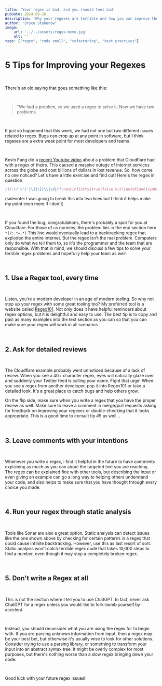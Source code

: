 ```yaml
---
title: 'Your regex is bad, and you should feel bad'
pubDate: 2024-06-26
description: 'Why your regexes are terrible and how you can improve them'
author: 'Bryce Stabenow'
image:
    url: '../../assets/regex-meme.jpg'
    alt: ''
tags: ["regex", "code smell", "refactoring", "best practices"]
---
```


# 5 Tips for Improving your Regexes

<br/>

There's an old saying that goes something like this:

<br/>

> "We had a problem, so we used a regex to solve it. Now we have two problems

<br/>

It just so happened that this week, we had not one but _two_ different issues related to regex. Bugs can crop up at any point in software, but I think regexes are a extra weak point for most developers and teams.

<br/>

Kevin Fang did a [recent Youtube video](https://www.youtube.com/watch?v=DDe-S3uef2w) about a problem that Cloudflare had with a regex of theirs. This caused a massive outage of internet services across the globe and cost billions of dollars in lost revenue. So, how come no one noticed? Let's have a little exercise and find out! Here's the regex in question:

```js
/(?:(?:\"|'|\]|\}|\\|\d|(?:nan|infinity|true|false|null|undefined|symbol|math)|\`|\-|\+)+[)]*;?((?:\s|-|~|!|{}|\|\||\+)*.*(?:.*=.*)))/
```
(sidenote: I was going to break this into two lines but I think it helps make my point even more if I don't)

<br/>

If you found the bug, congratulations, there's probably a spot for you at Cloudlfare. For those of us normies, the problem lies in the end section here `*(?:.*=.*)` This line would eventually lead to a backtracking regex that exploded the entire internet. But the regex isn't the real problem. Computers only do what we tell them to, so it's the programmer and the team that are responsible. With that in mind, we should discuss a few tips to solve your terrible regex problems and hopefully help your team as well:

<br/>

## 1. Use a Regex tool, every time

<br/>

Listen, you're a modern developer in an age of modern tooling. So why not step up your regex with some great tooling too? My preferred tool is a website called [Regex101](https://regex101.com/). Not only does it have helpful reminders about regex options, but it is delightful and easy to use. The best tip is to copy and past as many examples into the text section as you can so that you can make sure your regex will work in all scenarios

<br/>

## 2. Ask for detailed reviews

<br/>

The Cloudflare example probably went unnoticed because of a lack of review. When you see a 40+ character regex, eyes will naturally glaze over and suddenly your Twitter feed is calling your name. Fight that urge! When you see a regex from another developer, pop it into Regex101 or take a detailed look. It's a great place to catch bugs and help others grow.
<br />

On the flip side, make sure when you write a regex that you have the proper review as well. Make sure to leave a comment in merge/pull requests asking for feedback on improving your regexes or double-checking that it looks appropriate. This is a good time to consult tip #5 as well...

<br/>

## 3. Leave comments with your intentions

<br/>

Whenever you write a regex, I find it helpful in the future to have comments explaining as much as you can about the targeted text you are reaching. The regex can be explained fine with other tools, but describing the input or even giving an example can go a long way to helping others understand your code, and also helps to make sure that you have thought through every choice you made.

<br/>

## 4. Run your regex through static analysis

<br/>

Tools like Sonar are also a great option. Static analysis can detect issues like the one shown above by checking for certain patterns in a regex that could cause infinite backtracking. However, use this as last resort of sort. Static analysis won't catch terrible regex code that takes 10,000 steps to find a number, even though it may stop a completely broken regex.

<br/>

## 5. Don't write a Regex at all

<br/>

This is not the section where I tell you to use ChatGPT. In fact, never ask ChatGPT for a regex unless you would like to fork-bomb yourself by accident.

<br/>

Instead, you should reconsider what you are using the regex for to begin with. If you are parsing unknown information from input, then a regex may be your best bet, but otherwise it's usually wise to look for other solutions. Consider trying to use a parsing library, or something to transform your input into an abstract syntax tree. It might be overly complex for most purposes, but there's nothing worse than a slow regex bringing down your code.

<br/>

Good luck with your future regex issues!
